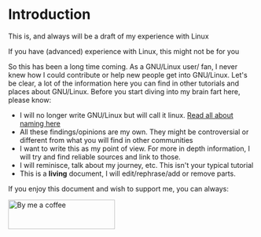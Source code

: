 # Introduction

<warning>This is, and always will be a draft of my experience with Linux</warning>

<warning>If you have (advanced) experience with Linux, this might not be for you</warning>

So this has been a long time coming. As a GNU/Linux user/ fan, I never knew how I could contribute or help new
people get into GNU/Linux. Let's be clear, a lot of the information here you can find in other tutorials and places
about GNU/Linux. Before you start diving into my brain fart here, please know:

- I will no longer write GNU/Linux but will call it
  linux. [Read all about naming here](https://www.gnu.org/gnu/gnu-linux-faq.html#why)
- All these findings/opinions are my own. They might be controversial or different from what you will find in other
  communities
- I want to write this as my point of view. For more in depth information, I will try and find reliable
  sources and link to those.
- I will reminisce, talk about my journey, etc. This isn't your typical tutorial
- This is a **living** document, I will edit/rephrase/add or remove parts.

If you enjoy this document and wish to support me, you can always:

<a href="https://www.buymeacoffee.com/rvdk" target="_blank">
<img src="buy-me-a-coffee.png" height="60"  width="217" alt="By me a coffee"/>
</a>

